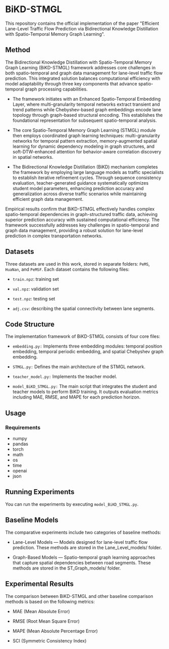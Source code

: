 # BiKD-STMGL
This repository contains the official implementation of the paper "Efficient Lane-Level Traffic Flow Prediction via Bidirectional Knowledge Distillation with Spatio-Temporal Memory Graph Learning".
## Method
The Bidirectional Knowledge Distillation with Spatio-Temporal Memory Graph Learning (BiKD-STMGL) framework addresses core challenges in both spatio-temporal and graph data management for lane-level traffic flow prediction. This integrated solution balances computational efficiency with model adaptability through three key components that advance spatio-temporal graph processing capabilities.

- The framework initiates with an Enhanced Spatio-Temporal Embedding Layer, where multi-granularity temporal networks extract transient and trend patterns while Chebyshev-based graph embeddings encode lane topology through graph-based structural encoding. This establishes the foundational representation for subsequent spatio-temporal analysis.

- The core Spatio-Temporal Memory Graph Learning (STMGL) module then employs coordinated graph learning techniques: multi-granularity networks for temporal pattern extraction, memory-augmented spatial learning for dynamic dependency modeling in graph structures, and soft-DTW-enhanced attention for behavior-aware correlation discovery in spatial networks.

- The Bidirectional Knowledge Distillation (BiKD) mechanism completes the framework by employing large language models as traffic specialists to establish iterative refinement cycles. Through sequence consistency evaluation, teacher-generated guidance systematically optimizes student model parameters, enhancing prediction accuracy and generalization across diverse traffic scenarios while maintaining efficient graph data management.

Empirical results confirm that BiKD-STMGL effectively handles complex spatio-temporal dependencies in graph-structured traffic data, achieving superior prediction accuracy with sustained computational efficiency. The framework successfully addresses key challenges in spatio-temporal and graph data management, providing a robust solution for lane-level prediction in complex transportation networks.

## Datasets
Three datasets are used in this work, stored in separate folders: `PeMS`, `HuaNan`, and `PeMSF`.
Each dataset contains the following files:

- `train.npz`: training set

- `val.npz`: validation set

- `test.npz`: testing set

- `adj.csv`: describing the spatial connectivity between lane segments.

## Code Structure
The implementation framework of BiKD-STMGL consists of four core files:

- `embedding.py:` Implements three embedding modules: temporal position embedding, temporal periodic embedding, and spatial Chebyshev graph embedding.

- `STMGL.py:` Defines the main architecture of the STMGL network.

- `teacher_model.py:` Implements the teacher model.

- `model_BiKD_STMGL.py:` The main script that integrates the student and teacher models to perform BiKD training. It outputs evaluation metrics including MAE, RMSE, and MAPE for each prediction horizon.

## Usage
### Requirements
- numpy
- pandas
- torch
- math
- os
- time
- openai
- json
  
## Running Experiments
You can run the experiments by executing `model_BiKD_STMGL.py`.

## Baseline Models
The comparative experiments include two categories of baseline methods:

- Lane-Level Models — Models designed for lane-level traffic flow prediction. These methods are stored in the Lane_Level_models/ folder.

- Graph-Based Models — Spatio-temporal graph learning approaches that capture spatial dependencies between road segments. These methods are stored in the ST_Graph_models/ folder.

## Experimental Results
The comparison between BiKD-STMGL and other baseline comparison methods is based on the following metrics:

- MAE (Mean Absolute Error)

- RMSE (Root Mean Square Error)
  
- MAPE (Mean Absolute Percentage Error)
  
- SCI (Symmetric Consistency Index)
